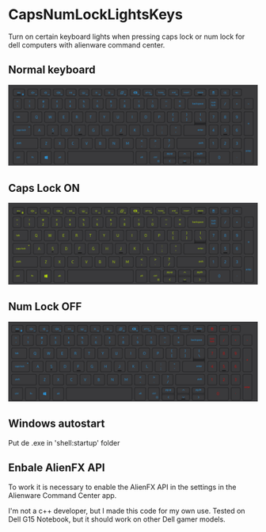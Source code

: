 # CapsNumLockLightsKeys
Turn on certain keyboard lights when pressing caps lock or num lock for dell computers with alienware command center.

## Normal keyboard
![Normal keyboard](images/normal.png)

## Caps Lock ON
![caps lock on](images/capsON.png)

## Num Lock OFF
![caps lock on](images/numlockOFF.png)

## Windows autostart
Put de .exe in 'shell:startup' folder

## Enbale AlienFX API
To work it is necessary to enable the AlienFX API in the settings in the Alienware Command Center app.

I'm not a c++ developer, but I made this code for my own use. Tested on Dell G15 Notebook, but it should work on other Dell gamer models.
